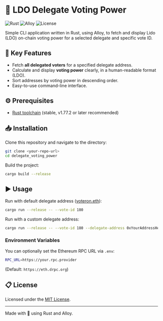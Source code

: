 # 🔷 LDO Delegate Voting Power

![Rust](https://img.shields.io/badge/rust-1.77.2-brightgreen.svg)
![Alloy](https://img.shields.io/badge/alloy-0.12.6-blue.svg)
![License](https://img.shields.io/badge/license-MIT-green.svg)

Simple CLI application written in Rust, using Alloy, to fetch and display Lido (LDO) on-chain voting power for a selected delegate and specific vote ID.

## 🚀 Key Features

- Fetch **all delegated voters** for a specified delegate address.
- Calculate and display **voting power** clearly, in a human-readable format (LDO).
- Sort addresses by voting power in descending order.
- Easy-to-use command-line interface.

## ⚙️ Prerequisites

- [Rust toolchain](https://rustup.rs/) (stable, v1.77.2 or later recommended)

## 📥 Installation

Clone this repository and navigate to the directory:

```bash
git clone <your-repo-url>
cd delegate_voting_power
```

Build the project:

```bash
cargo build --release
```

## ▶️ Usage

Run with default delegate address ([voteron.eth](https://etherscan.io/address/0x6D8D914205bB14104c0f95BfaDb4B1680EF60CCC)):

```bash
cargo run --release -- --vote-id 180
```

Run with a custom delegate address:

```bash
cargo run --release -- --vote-id 180 --delegate-address 0xYourAddressHere
```

### Environment Variables

You can optionally set the Ethereum RPC URL via `.env`:

```bash
RPC_URL=https://your.rpc.provider
```

(Default: `https://eth.drpc.org`)

## 📋 License

Licensed under the [MIT License](LICENSE).

---

Made with 🦀 using Rust and Alloy.

